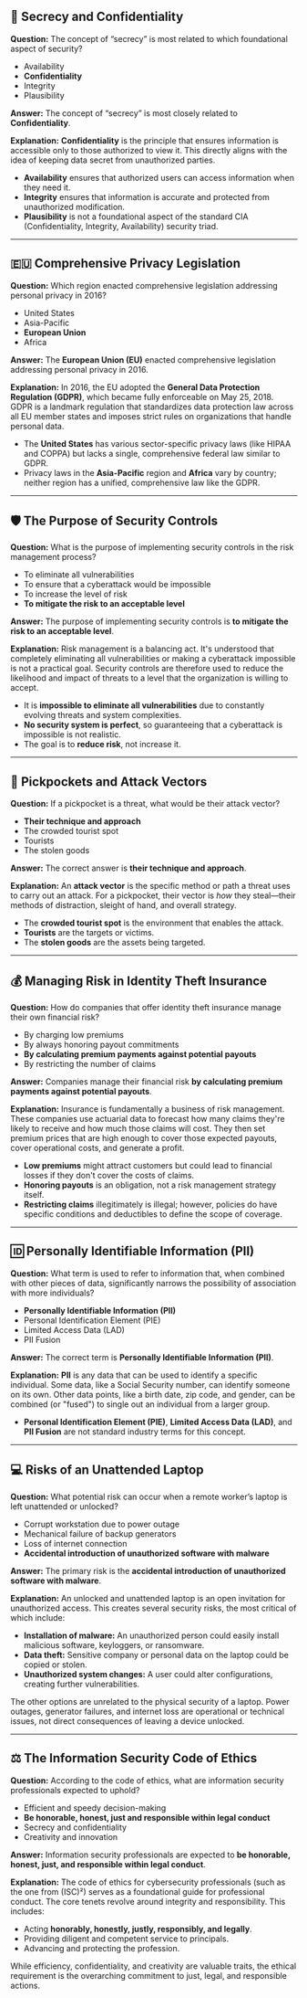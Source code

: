 
## 🤫 Secrecy and Confidentiality

**Question:** The concept of “secrecy” is most related to which foundational aspect of security?

* Availability
* **Confidentiality**
* Integrity
* Plausibility

**Answer:** The concept of “secrecy” is most closely related to **Confidentiality**.

**Explanation:** **Confidentiality** is the principle that ensures information is accessible only to those authorized to view it. This directly aligns with the idea of keeping data secret from unauthorized parties.

* **Availability** ensures that authorized users can access information when they need it.
* **Integrity** ensures that information is accurate and protected from unauthorized modification.
* **Plausibility** is not a foundational aspect of the standard CIA (Confidentiality, Integrity, Availability) security triad.

---

## 🇪🇺 Comprehensive Privacy Legislation

**Question:** Which region enacted comprehensive legislation addressing personal privacy in 2016?

* United States
* Asia-Pacific
* **European Union**
* Africa

**Answer:** The **European Union (EU)** enacted comprehensive legislation addressing personal privacy in 2016.

**Explanation:** In 2016, the EU adopted the **General Data Protection Regulation (GDPR)**, which became fully enforceable on May 25, 2018. GDPR is a landmark regulation that standardizes data protection law across all EU member states and imposes strict rules on organizations that handle personal data.

* The **United States** has various sector-specific privacy laws (like HIPAA and COPPA) but lacks a single, comprehensive federal law similar to GDPR.
* Privacy laws in the **Asia-Pacific** region and **Africa** vary by country; neither region has a unified, comprehensive law like the GDPR.

---

## 🛡️ The Purpose of Security Controls

**Question:** What is the purpose of implementing security controls in the risk management process?

* To eliminate all vulnerabilities
* To ensure that a cyberattack would be impossible
* To increase the level of risk
* **To mitigate the risk to an acceptable level**

**Answer:** The purpose of implementing security controls is **to mitigate the risk to an acceptable level**.

**Explanation:** Risk management is a balancing act. It's understood that completely eliminating all vulnerabilities or making a cyberattack impossible is not a practical goal. Security controls are therefore used to reduce the likelihood and impact of threats to a level that the organization is willing to accept.

* It is **impossible to eliminate all vulnerabilities** due to constantly evolving threats and system complexities.
* **No security system is perfect**, so guaranteeing that a cyberattack is impossible is not realistic.
* The goal is to **reduce risk**, not increase it.

---

## 👣 Pickpockets and Attack Vectors

**Question:** If a pickpocket is a threat, what would be their attack vector?

* **Their technique and approach**
* The crowded tourist spot
* Tourists
* The stolen goods

**Answer:** The correct answer is **their technique and approach**.

**Explanation:** An **attack vector** is the specific method or path a threat uses to carry out an attack. For a pickpocket, their vector is *how* they steal—their methods of distraction, sleight of hand, and overall strategy.

* The **crowded tourist spot** is the environment that enables the attack.
* **Tourists** are the targets or victims.
* The **stolen goods** are the assets being targeted.

---

## 💰 Managing Risk in Identity Theft Insurance

**Question:** How do companies that offer identity theft insurance manage their own financial risk?

* By charging low premiums
* By always honoring payout commitments
* **By calculating premium payments against potential payouts**
* By restricting the number of claims

**Answer:** Companies manage their financial risk **by calculating premium payments against potential payouts**.

**Explanation:** Insurance is fundamentally a business of risk management. These companies use actuarial data to forecast how many claims they're likely to receive and how much those claims will cost. They then set premium prices that are high enough to cover those expected payouts, cover operational costs, and generate a profit.

* **Low premiums** might attract customers but could lead to financial losses if they don't cover the costs of claims.
* **Honoring payouts** is an obligation, not a risk management strategy itself.
* **Restricting claims** illegitimately is illegal; however, policies do have specific conditions and deductibles to define the scope of coverage.

---

## 🆔 Personally Identifiable Information (PII)

**Question:** What term is used to refer to information that, when combined with other pieces of data, significantly narrows the possibility of association with more individuals?

* **Personally Identifiable Information (PII)**
* Personal Identification Element (PIE)
* Limited Access Data (LAD)
* PII Fusion

**Answer:** The correct term is **Personally Identifiable Information (PII)**.

**Explanation:** **PII** is any data that can be used to identify a specific individual. Some data, like a Social Security number, can identify someone on its own. Other data points, like a birth date, zip code, and gender, can be combined (or "fused") to single out an individual from a larger group.

* **Personal Identification Element (PIE)**, **Limited Access Data (LAD)**, and **PII Fusion** are not standard industry terms for this concept.

---

## 💻 Risks of an Unattended Laptop

**Question:** What potential risk can occur when a remote worker’s laptop is left unattended or unlocked?

* Corrupt workstation due to power outage
* Mechanical failure of backup generators
* Loss of internet connection
* **Accidental introduction of unauthorized software with malware**

**Answer:** The primary risk is the **accidental introduction of unauthorized software with malware**.

**Explanation:** An unlocked and unattended laptop is an open invitation for unauthorized access. This creates several security risks, the most critical of which include:

* **Installation of malware:** An unauthorized person could easily install malicious software, keyloggers, or ransomware.
* **Data theft:** Sensitive company or personal data on the laptop could be copied or stolen.
* **Unauthorized system changes:** A user could alter configurations, creating further vulnerabilities.

The other options are unrelated to the physical security of a laptop. Power outages, generator failures, and internet loss are operational or technical issues, not direct consequences of leaving a device unlocked.

---

## ⚖️ The Information Security Code of Ethics

**Question:** According to the code of ethics, what are information security professionals expected to uphold?

* Efficient and speedy decision-making
* **Be honorable, honest, just and responsible within legal conduct**
* Secrecy and confidentiality
* Creativity and innovation

**Answer:** Information security professionals are expected to **be honorable, honest, just, and responsible within legal conduct**.

**Explanation:** The code of ethics for cybersecurity professionals (such as the one from (ISC)²) serves as a foundational guide for professional conduct. The core tenets revolve around integrity and responsibility. This includes:

* Acting **honorably, honestly, justly, responsibly, and legally**.
* Providing diligent and competent service to principals.
* Advancing and protecting the profession.

While efficiency, confidentiality, and creativity are valuable traits, the ethical requirement is the overarching commitment to just, legal, and responsible actions.
